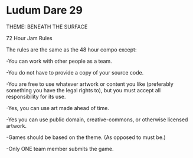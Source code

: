 Ludum Dare 29
=============
THEME: BENEATH THE SURFACE

72 Hour Jam Rules

The rules are the same as the 48 hour compo except:

-You can work with other people as a team.

-You do not have to provide a copy of your source code.

-You are free to use whatever artwork or content you like (preferably something you have the legal rights to), but you must accept all responsibility for its use.

-Yes, you can use art made ahead of time.

-Yes you can use public domain, creative-commons, or otherwise licensed artwork.

-Games should be based on the theme. (As opposed to must be.)

-Only ONE team member submits the game.
